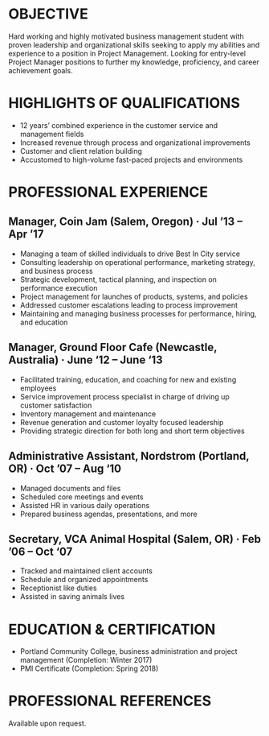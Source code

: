 # OBJECTIVE
Hard working and highly motivated business management student with proven leadership and organizational skills seeking to apply my abilities and experience to a position in Project Management. Looking for entry-level Project Manager positions to further my knowledge, proficiency, and career achievement goals.

# HIGHLIGHTS OF QUALIFICATIONS
* 12 years’ combined experience in the customer service and management fields
* Increased revenue through process and organizational improvements
* Customer and client relation building
* Accustomed to high-volume fast-paced projects and environments

# PROFESSIONAL EXPERIENCE
## Manager, Coin Jam (Salem, Oregon) · Jul ’13 – Apr ’17
* Managing a team of skilled individuals to drive Best In City service
* Consulting leadership on operational performance, marketing strategy, and business process
* Strategic development, tactical planning, and inspection on performance execution
* Project management for launches of products, systems, and policies
* Addressed customer escalations leading to process improvement
* Maintaining and managing business processes for performance, hiring, and education
 
## Manager, Ground Floor Cafe (Newcastle, Australia) · June ‘12 – June ‘13 
* Facilitated training, education, and coaching for new and existing employees
* Service improvement process specialist in charge of driving up customer satisfaction
* Inventory management and maintenance
* Revenue generation and customer loyalty focused leadership
* Providing strategic direction for both long and short term objectives
 
## Administrative Assistant, Nordstrom (Portland, OR) · Oct ’07 – Aug ‘10 
* Managed documents and files
* Scheduled core meetings and events
* Assisted HR in various daily operations
* Prepared business agendas, presentations, and more
 
## Secretary, VCA Animal Hospital (Salem, OR) · Feb ’06 – Oct ‘07 
* Tracked and maintained client accounts
* Schedule and organized appointments
* Receptionist like duties
* Assisted in saving animals lives

# EDUCATION & CERTIFICATION
* Portland Community College, business administration and project management (Completion: Winter 2017)
* PMI Certificate (Completion: Spring 2018)

# PROFESSIONAL REFERENCES
Available upon request.
